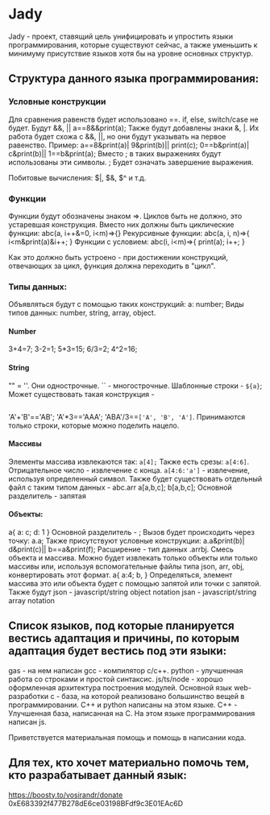 # Jady
Jady - проект, ставящий цель унифицировать и упростить языки программирования, которые существуют сейчас, а также уменьшить к минимуму присутствие языков хотя бы на уровне основных структур.

## Структура данного языка программирования:
### Условные конструкции
Для сравнения равенств будет использовано ==.
if, else, switch/case не будет.
Будут &&, ||
a==8&&print(a);
Также будут добавлены знаки &, |.
Их работа будет схожа с &&, ||, но они будут указывать на первое равенство. Пример:
a==8&print(a)|
    9&print(b)||
print(c);
0==b&print(a)|
  c&print(b)||
1==b&print(a);
Вместо ; в таких выражениях будут использованы эти символы. ; Будет означать завершение выражения.

Побитовые вычисления: $|, $&, $^ и т.д.
### Функции
Функции будут обозначены знаком =>. Циклов быть не должно, это устаревшая конструкция. Вместо них должны быть циклические функции:
abc(a, i++&=0, i<m)=>{}
Рекурсивные функции:
abc(a, i, n)=>{
i<m&print(a)&i++;
}
Функции с условием:
abc(i, i<m)=>{
print(a);
i++;
}

Как это должно быть устроено - при достижении конструкций, отвечающих за цикл, функция должна переходить в "цикл".

### Типы данных:
Объявляться будут с помощью таких конструкций:
a: number;
Виды типов данных:
number, string, array, object.
#### Number
3+4=7;
3-2=1;
5*3=15;
6/3=2;
4^2=16;
#### String
"" = ''. Они однострочные.
`` - многострочные. Шаблонные строки -  `${a}`;
Может существовать такая конструкция - 
```pug

```
'A'+'B'=='AB';
'A'*3=='AAA';
'ABA'/3==`['A', 'B', 'A']`. Принимаются только строки, которые можно поделить нацело.
#### Массивы
Элементы массива извлекаются так:
`a[4];`
Также есть срезы:
`a[4:6]`. Отрицательное число - извлечение с конца.
`a[4:6:'a']` - извлечение, используя определенный символ.
Также будет существовать отдельный файл с таким типом данных - abc.arr
a[a,b,c];
b[a,b,c];
Основной разделитель - запятая
#### Объекты:
a{
a: c;
d: 1
}
Основной разделитель - ;
Вызов будет происходить через точку:
a.a;
Также присутствуют условные конструкции:
a.a&print(b)|
  d&print(c)||
b==a&print(f);
Расширение - тип данных .arrbj. Смесь объекта и массива. Можно будет извлекать только объекты или только массивы или, используя вспомогательные файлы типа json, arr, obj, конвертировать этот формат.
a{
a:4;
b,
}
Определяться, элемент массива это или объекта будет с помощью запятой или точки с запятой.
Также будут json - javascript/string object notation
jsan - javascript/string array notation
## Список языков, под которые планируется вестись адаптация и причины, по которым адаптация будет вестись под эти языки:
gas - на нем написан gcc - компилятор c/c++.
python - улучшенная работа со строками и простой синтаксис.
js/ts/node - хорошо оформленная архитектура построения модулей. Основной язык web-разработки
c - база, на которой реализовано большинство вещей в программировании. C++ и python написаны на этом языке.
C++ - Улучшенная база, написанная на C. На этом языке программирования написан js.

Приветствуется материальная помощь и помощь в написании кода.
## Для тех, кто хочет материально помочь тем, кто разрабатывает данный язык:
https://boosty.to/vosirandr/donate
0xE683392f477B278dE6ce03198BFdf9c3E01EAc6D
